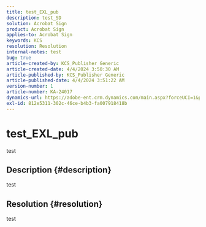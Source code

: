 ```yaml
---
title: test_EXL_pub
description: test_SD
solution: Acrobat Sign
product: Acrobat Sign
applies-to: Acrobat Sign
keywords: KCS
resolution: Resolution
internal-notes: test
bug: true
article-created-by: KCS_Publisher Generic
article-created-date: 4/4/2024 3:50:30 AM
article-published-by: KCS_Publisher Generic
article-published-date: 4/4/2024 3:51:22 AM
version-number: 1
article-number: KA-24017
dynamics-url: https://adobe-ent.crm.dynamics.com/main.aspx?forceUCI=1&pagetype=entityrecord&etn=knowledgearticle&id=4d8d7675-36f2-ee11-904c-6045bd0065f9
exl-id: 812e5311-302c-46ce-b4b3-fa007918418b
---
```

# test_EXL_pub


test

## Description {#description}

test

## Resolution {#resolution}


test

